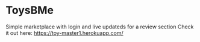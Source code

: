 # ToysBMe
Simple marketplace with login and live updateds for a review section
Check it out here: https://toy-master1.herokuapp.com/
